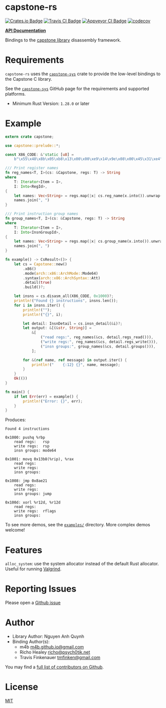 # capstone-rs

[![Crates.io Badge](https://img.shields.io/crates/v/capstone.svg)](https://crates.io/crates/capstone)
[![Travis CI Badge](https://travis-ci.org/capstone-rust/capstone-rs.svg?branch=master)](https://travis-ci.org/capstone-rust/capstone-rs)
[![Appveyor CI Badge](https://ci.appveyor.com/api/projects/status/github/capstone-rust/capstone-rs?svg=true&branch=master)](https://ci.appveyor.com/project/tmfink/capstone-rs)
[![codecov](https://codecov.io/gh/capstone-rust/capstone-rs/branch/master/graph/badge.svg)](https://codecov.io/gh/capstone-rust/capstone-rs)


 **[API Documentation](https://docs.rs/capstone/)**


Bindings to the [capstone library][upstream] disassembly framework.


# Requirements

`capstone-rs` uses the [`capstone-sys`](https://github.com/capstone-rust/capstone-sys) crate to provide the low-level bindings to the Capstone C library.

See the [`capstone-sys`](https://github.com/capstone-rust/capstone-sys) GitHub page for the requirements and supported platforms.

* Minimum Rust Version: `1.28.0` or later

# Example

```rust
extern crate capstone;

use capstone::prelude::*;

const X86_CODE: &'static [u8] =
    b"\x55\x48\x8b\x05\xb8\x13\x00\x00\xe9\x14\x9e\x08\x00\x45\x31\xe4";

/// Print register names
fn reg_names<T, I>(cs: &Capstone, regs: T) -> String
where
    T: Iterator<Item = I>,
    I: Into<RegId>,
{
    let names: Vec<String> = regs.map(|x| cs.reg_name(x.into()).unwrap()).collect();
    names.join(", ")
}

/// Print instruction group names
fn group_names<T, I>(cs: &Capstone, regs: T) -> String
where
    T: Iterator<Item = I>,
    I: Into<InsnGroupId>,
{
    let names: Vec<String> = regs.map(|x| cs.group_name(x.into()).unwrap()).collect();
    names.join(", ")
}

fn example() -> CsResult<()> {
    let cs = Capstone::new()
        .x86()
        .mode(arch::x86::ArchMode::Mode64)
        .syntax(arch::x86::ArchSyntax::Att)
        .detail(true)
        .build()?;

    let insns = cs.disasm_all(X86_CODE, 0x1000)?;
    println!("Found {} instructions", insns.len());
    for i in insns.iter() {
        println!("");
        println!("{}", i);

        let detail: InsnDetail = cs.insn_detail(&i)?;
        let output: &[(&str, String)] =
            &[
                ("read regs:", reg_names(&cs, detail.regs_read())),
                ("write regs:", reg_names(&cs, detail.regs_write())),
                ("insn groups:", group_names(&cs, detail.groups())),
            ];

        for &(ref name, ref message) in output.iter() {
            println!("    {:12} {}", name, message);
        }
    }
    Ok(())
}

fn main() {
    if let Err(err) = example() {
        println!("Error: {}", err);
    }
}
```

Produces:

```
Found 4 instructions

0x1000: pushq %rbp
    read regs:   rsp
    write regs:  rsp
    insn groups: mode64

0x1001: movq 0x13b8(%rip), %rax
    read regs:
    write regs:
    insn groups:

0x1008: jmp 0x8ae21
    read regs:
    write regs:
    insn groups: jump

0x100d: xorl %r12d, %r12d
    read regs:
    write regs:  rflags
    insn groups:
```

To see more demos, see the [`examples/`](examples) directory.
More complex demos welcome!

# Features

`alloc_system`: use the system allocator instead of the default Rust allocator.
Useful for running [Valgrind](http://valgrind.org/).

# Reporting Issues

Please open a [Github issue](https://github.com/capstone-rust/capstone-rs/issues)

# Author

- Library Author: Nguyen Anh Quynh
- Binding Author(s):
    - m4b <m4b.github.io@gmail.com>
    - Richo Healey <richo@psych0tik.net>
    - Travis Finkenauer <tmfinken@gmail.com>

You may find a [full list of contributors on Github](https://github.com/capstone-rust/capstone-rs/graphs/contributors).

# License

[MIT](LICENSE)

[upstream]: https://www.capstone-engine.org/
